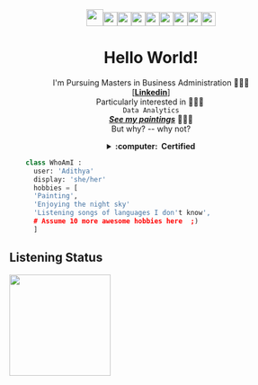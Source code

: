 <div style="text-align: center;">
  <img src="https://media.giphy.com/media/mAOpnniHtFAyBPP7ag/giphy.gif" height="30"><img src="https://media.giphy.com/media/3IcbXNHDIZQRy/giphy.gif" height="25"><img src="https://media.giphy.com/media/Hh2eCJrqIhAWKQVNS6/giphy.gif" height="25"><img src="https://media.giphy.com/media/RlN0iTfRZ8Mm0iba4Z/giphy.gif" height="25"><img src="https://media.giphy.com/media/QWrCFpI965negKDo0n/giphy.gif" height="25"><img src="https://media.giphy.com/media/pO7zbu1sji31eI0bKs/giphy.gif" height="25"><img src="https://media.giphy.com/media/2YjZ5VQ3mTa4H5gQx1/giphy.gif" height="25"><img src="https://media.giphy.com/media/bh9uUHXj6xMRhMkRJg/giphy.gif" height="25"><img src="https://media.giphy.com/media/vRz8PBuHHjz9ijcGbj/giphy.gif" height="25">
</div>
<div style="text-align: center;">
  <h1
      <strong> Hello World!
  </strong>
  </h1>
</div>
<div style="text-align: center;">
  <p style="text-align: center;">
    I'm Pursuing Masters in Business Administration 👩🏽&zwj;🎓 <br>[<a href="https://www.linkedin.com/in/aadiiy/" rel="nofollow"><strong>Linkedin</strong></a>]<br>Particularly interested in 👩🏽&zwj;💻&nbsp;<br><code>Data Analytics</code><br><a href="https://www.instagram.com/buburuzah/" rel="nofollow"><em><strong>See my paintings</strong></em></a>&nbsp;👩🏽&zwj;🎨 <br>But why? -- why not?
  </p>
</div>
<details style="text-align: center;">
  <summary style="text-align: center;">
    <strong>
      :computer: &nbsp;Certified
    </strong>
  </summary>
  <br>
  <div style="text-align: center;">
    <a href="https://www.credly.com/badges/197b5887-fbf6-428e-888e-d9f7be81cc36/public_url" target="blank"><img src="https://user-images.githubusercontent.com/121610357/212710770-f93e7dee-95ec-4be1-9a00-12f37fe3ba0c.png" alt="Data Analysis with Python" width="90" align="center"></a>&nbsp;<a href="https://www.credly.com/badges/bc29df3a-361f-4d86-a49d-4e89ebb26a40/public_url" target="blank"><img src="https://user-images.githubusercontent.com/121610357/212711128-6171a647-b028-4877-8302-b7b1c1a4cb15.png" alt="Data Visualization with Python" width="90" align="center"></a>&nbsp;<a href="https://www.credly.com/badges/1c93a6e4-d881-491c-91dd-69697ad1580c/public_url" target="blank"><img src="https://user-images.githubusercontent.com/121610357/212707630-49ef1c8d-8de6-48a9-be31-68941f8ab21a.png" alt="Databases and SQL for Data Science" width="90" align="center"></a
  </div>
  <br>
  <br>
  <div style="text-align: center;"><a href="https://www.python.org/" target="_blank" rel="noopener noreferrer"><img src="https://cdn.jsdelivr.net/gh/devicons/devicon/icons/python/python-original-wordmark.svg" alt="python" height="30"></a>&nbsp;<a href="https://www.sqlite.org/index.html" target="_blank" rel="noopener noreferrer"><img src="https://cdn.jsdelivr.net/gh/devicons/devicon/icons/sqlite/sqlite-original-wordmark.svg" alt="sqlite" height="30"></a>&nbsp;<a href="https://jupyter.org/" rel="noreferrer"><img src="https://cdn.jsdelivr.net/gh/devicons/devicon/icons/jupyter/jupyter-original-wordmark.svg" alt="jupyter" height="30"> </a>
  </div>
</details>
    
```python
    class WhoAmI :
      user: 'Adithya'
      display: 'she/her'
      hobbies = [
	  'Painting',
	  'Enjoying the night sky'
	  'Listening songs of languages I don't know',
	  # Assume 10 more awesome hobbies here  ;)
	  ]  
```
<div style="text-align: left;">
  <h2 style="text-align: left;">
    Listening Status
  </h2>
  <img style="float: left;" src="https://spotify-github-profile.vercel.app/api/view?uid=fmoqv38s4oo6pq4o0hp1ifyb2&amp;cover_image=false&amp;theme=default" width="180"></div>
